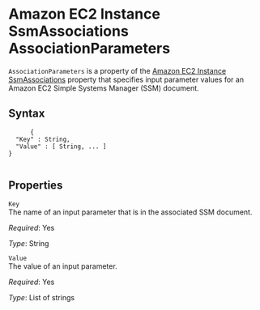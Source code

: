 Amazon EC2 Instance SsmAssociations AssociationParameters
=========================================================

`AssociationParameters` is a property of the [Amazon EC2 Instance SsmAssociations](aws-properties-ec2-instance-ssmassociations.html "Amazon EC2 Instance SsmAssociations") property that specifies input parameter values for an Amazon EC2 Simple Systems Manager (SSM) document.

Syntax
------

``` {.programlisting}
      {
  "Key" : String,
  "Value" : [ String, ... ]
}
    
```

Properties
----------

 `Key`   
The name of an input parameter that is in the associated SSM document.

*Required*: Yes

*Type*: String

 `Value`   
The value of an input parameter.

*Required*: Yes

*Type*: List of strings


